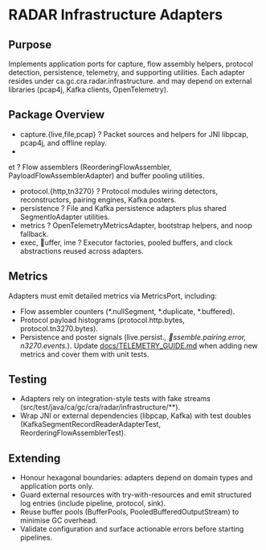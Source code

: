 # RADAR Infrastructure Adapters

## Purpose
Implements application ports for capture, flow assembly helpers, protocol detection, persistence, telemetry, and supporting utilities. Each adapter resides under ca.gc.cra.radar.infrastructure.<area> and may depend on external libraries (pcap4j, Kafka clients, OpenTelemetry).

## Package Overview
- capture.{live,file,pcap} ? Packet sources and helpers for JNI libpcap, pcap4j, and offline replay.
- 
et ? Flow assemblers (ReorderingFlowAssembler, PayloadFlowAssemblerAdapter) and buffer pooling utilities.
- protocol.{http,tn3270} ? Protocol modules wiring detectors, reconstructors, pairing engines, Kafka posters.
- persistence ? File and Kafka persistence adapters plus shared SegmentIoAdapter utilities.
- metrics ? OpenTelemetryMetricsAdapter, bootstrap helpers, and noop fallback.
- exec, uffer, 	ime ? Executor factories, pooled buffers, and clock abstractions reused across adapters.

## Metrics
Adapters must emit detailed metrics via MetricsPort, including:
- Flow assembler counters (*.nullSegment, *.duplicate, *.buffered).
- Protocol payload histograms (protocol.http.bytes, protocol.tn3270.bytes).
- Persistence and poster signals (live.persist.*, ssemble.pairing.error, 	n3270.events.*).
Update [docs/TELEMETRY_GUIDE.md](../../../../../../docs/TELEMETRY_GUIDE.md) when adding new metrics and cover them with unit tests.

## Testing
- Adapters rely on integration-style tests with fake streams (src/test/java/ca/gc/cra/radar/infrastructure/**).
- Wrap JNI or external dependencies (libpcap, Kafka) with test doubles (KafkaSegmentRecordReaderAdapterTest, ReorderingFlowAssemblerTest).

## Extending
- Honour hexagonal boundaries: adapters depend on domain types and application ports only.
- Guard external resources with try-with-resources and emit structured log entries (include pipeline, protocol, sink).
- Reuse buffer pools (BufferPools, PooledBufferedOutputStream) to minimise GC overhead.
- Validate configuration and surface actionable errors before starting pipelines.
